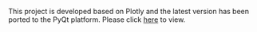 This project is developed based on Plotly and the latest version has been ported to the PyQt platform. Please click [here]([http://example.com](https://github.com/georgez9/BCI_Qt)) to view.
